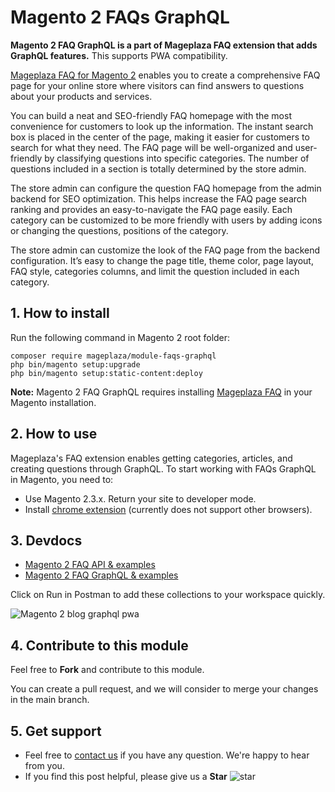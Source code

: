 # Magento 2 FAQs GraphQL

**Magento 2 FAQ GraphQL is a part of Mageplaza FAQ extension that adds GraphQL features.** This supports PWA compatibility.

[Mageplaza FAQ for Magento 2](https://www.mageplaza.com/magento-2-faq-extension/) enables you to create a comprehensive FAQ page for your online store where visitors can find answers to questions about your products and services. 

You can build a neat and SEO-friendly FAQ homepage with the most convenience for customers to look up the information. The instant search box is placed in the center of the page, making it easier for customers to search for what they need. The FAQ page will be well-organized and user-friendly by classifying questions into specific categories. The number of questions included in a section is totally determined by the store admin. 

The store admin can configure the question FAQ homepage from the admin backend for SEO optimization. This helps increase the FAQ page search ranking and provides an easy-to-navigate the FAQ page easily. Each category can be customized to be more friendly with users by adding icons or changing the questions, positions of the category. 

The store admin can customize the look of the FAQ page from the backend configuration. It’s easy to change the page title, theme color, page layout, FAQ style, categories columns, and limit the question included in each category.  

## 1. How to install
Run the following command in Magento 2 root folder:

```
composer require mageplaza/module-faqs-graphql
php bin/magento setup:upgrade
php bin/magento setup:static-content:deploy
```
**Note:** 
Magento 2 FAQ GraphQL requires installing [Mageplaza FAQ](https://www.mageplaza.com/magento-2-faq-extension/) in your Magento installation. 

## 2. How to use 

Mageplaza's FAQ extension enables getting categories, articles, and creating questions through GraphQL. 
To start working with FAQs GraphQL in Magento, you need to: 
- Use Magento 2.3.x. Return your site to developer mode. 
- Install [chrome extension](https://chrome.google.com/webstore/detail/chromeiql/fkkiamalmpiidkljmicmjfbieiclmeij?hl=en) (currently does not support other browsers). 

## 3. Devdocs
- [Magento 2 FAQ API & examples](https://documenter.getpostman.com/view/10589000/SzRxXqod?version=latest) 
- [Magento 2 FAQ GraphQL & examples](https://documenter.getpostman.com/view/10589000/SzRxXqof?version=latest)

Click on Run in Postman to add these collections to your workspace quickly. 

![Magento 2 blog graphql pwa](https://i.imgur.com/lhsXlUR.gif)

## 4. Contribute to this module 
Feel free to **Fork** and contribute to this module.

You can create a pull request, and we will consider to merge your changes in the main branch. 

## 5. Get support 
- Feel free to [contact us](https://www.mageplaza.com/contact.html) if you have any question. We're happy to hear from you. 
- If you find this post helpful, please give us a **Star** ![star](https://i.imgur.com/S8e0ctO.png)



